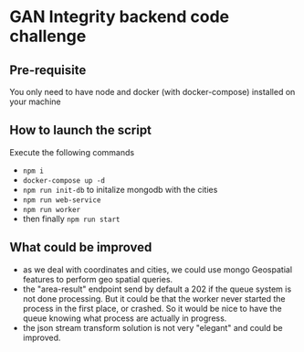 # GAN Integrity backend code challenge

## Pre-requisite
 You only need to have node and docker (with docker-compose) installed on your machine

## How to launch the script
Execute the following commands
- ``npm i``
-  ``docker-compose up -d ``
- ``npm run init-db`` to initalize mongodb with the cities
- ``npm run web-service``
- ``npm run worker``
- then finally ``npm run start``


## What could be improved
- as we deal with coordinates and cities, we could use mongo Geospatial features to perform geo spatial queries.
- the "area-result" endpoint send by default a 202 if the queue system is not done processing. But it could be that 
  the worker never started the process in the first place, or crashed. So it would be nice to have the queue knowing 
  what process are actually in progress.
- the json stream transform solution is not very "elegant" and could be improved.